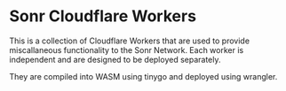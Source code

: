 # Sonr Cloudflare Workers

This is a collection of Cloudflare Workers that are used to provide miscallaneous functionality to the Sonr Network.  Each worker is independent and are designed to be deployed separately.

They are compiled into WASM using tinygo and deployed using wrangler.
